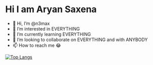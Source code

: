 # Hi I am Aryan Saxena


- 👋 Hi, I’m @n3max
- 👀 I’m interested in EVERYTHING
- 🌱 I’m currently learning EVERYTHING
- 💞️ I’m looking to collaborate on EVERYTHING and with ANYBODY
- 📫 How to reach me 😂


[![Top Langs](https://github-readme-stats.vercel.app/api/top-langs/?username=n3max&layout=compact&langs_count=8)](https://github.com/anuraghazra/github-readme-stats)



<!---
n3max/n3max is a ✨ special ✨ repository because its `README.md` (this file) appears on your GitHub profile.
You can click the Preview link to take a look at your changes.
--->

